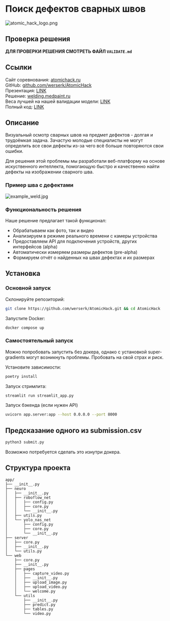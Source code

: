 # Поиск дефектов сварных швов

![atomic_hack_logo.png](.images/atomic_hack_logo.png)

## Проверка решения

**ДЛЯ ПРОВЕРКИ РЕШЕНИЯ СМОТРЕТЬ ФАЙЛ `VALIDATE.md`**

## Ссылки

Сайт соревнования: [atomichack.ru](https://atomichack.ru/) \
GitHub: [github.com/werserk/AtomicHack](https://github.com/werserk/AtomicHack) \
Презентация: [LINK](https://docs.google.com/presentation/d/1rcH_EbmP8-rjSrcMAn7ZxIdogTCiCjg5LeDol3n1LJk/edit#slide=id.g2e5e08b022d_3_69) \
Решение: [welding.medpaint.ru](https://welding.medpaint.ru) \
Веса лучшей на нашей валидации модели: [LINK](https://drive.google.com/drive/folders/1SxKk1MI6GMpJQz-rJXD6erh0uTLwykaD?usp=sharing) \
Полный код: [LINK]()

## Описание

Визуальный осмотр сварных швов на предмет дефектов - долгая и трудоёмкая задача.
Зачастую молодые специалисты не могут определить все свои дефекты из-за чего всё больше повторяются свои ошибки.

Для решения этой проблемы мы разработали веб-платформу на основе искуственного интеллекта,
помогающую быстро и качественно найти дефекты на изображении сварного шва.

### Пример шва с дефектами

![example_weld.jpg](.images/example_weld.jpg)

### Функциональность решения

Наше решение предлагает такой функционал:

* Обрабатываем как фото, так и видео
* Анализируем в режиме реального времени с камеры устройства
* Предоставляем API для подключения устройств, других интерфейсов (alpha)
* Автоматически измеряем размеры дефектов (pre-alpha)
* Формируем отчёт о найденных на швах дефектах и их размерах

## Установка

### Основной запуск

Склонируйте репозиторий:

```bash
git clone https://github.com/werserk/AtomicHack.git && cd AtomicHack
```

Запустите Docker:

```bash
docker compose up
```

### Самостоятельный запуск

Можно попробовать запустить без докера, однако с установкой super-gradients могут возникнуть проблемы.
Пробовать на свой страх и риск.

Установите зависимости:

```bash
poetry install
```

Запуск стримлита:

```bash
streamlit run streamlit_app.py
```

Запуск бэкенда (если нужен API)

```bash
uvicorn app.server:app --host 0.0.0.0 --port 8000
```

## Предсказание одного из submission.csv

```bash
python3 submit.py
```
Возможно потребуется сделать это изнутри докера.

## Структура проекта

```
app/
├── __init__.py
├── neuro
│   ├── __init__.py
│   ├── roboflow_net
│   │   ├── config.py
│   │   ├── core.py
│   │   └── __init__.py
│   ├── utils.py
│   └── yolo_nas_net
│       ├── config.py
│       ├── core.py
│       └── __init__.py
├── server
│   ├── core.py
│   ├── __init__.py
│   └── utils.py
└── web
    ├── core.py
    ├── __init__.py
    ├── pages
    │   ├── capture_video.py
    │   ├── __init__.py
    │   ├── upload_image.py
    │   ├── upload_video.py
    │   └── welcome.py
    └── utils
        ├── __init__.py
        ├── predict.py
        ├── tables.py
        └── video.py
```
